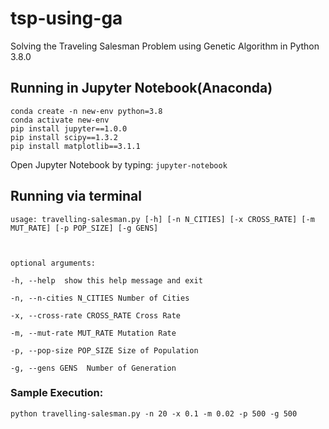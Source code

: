 # tsp-using-ga
Solving the Traveling Salesman Problem using Genetic Algorithm in Python 3.8.0

## Running in Jupyter Notebook(Anaconda)

    conda create -n new-env python=3.8 
    conda activate new-env
    pip install jupyter==1.0.0
    pip install scipy==1.3.2
    pip install matplotlib==3.1.1

Open Jupyter Notebook by typing: `jupyter-notebook`

## Running via terminal

    usage: travelling-salesman.py [-h] [-n N_CITIES] [-x CROSS_RATE] [-m MUT_RATE] [-p POP_SIZE] [-g GENS]
    
      
    
    optional arguments:
    
    -h, --help  show this help message and exit
    
    -n, --n-cities N_CITIES Number of Cities
    
    -x, --cross-rate CROSS_RATE Cross Rate
    
    -m, --mut-rate MUT_RATE Mutation Rate
    
    -p, --pop-size POP_SIZE Size of Population
    
    -g, --gens GENS  Number of Generation

### Sample Execution:

    python travelling-salesman.py -n 20 -x 0.1 -m 0.02 -p 500 -g 500

